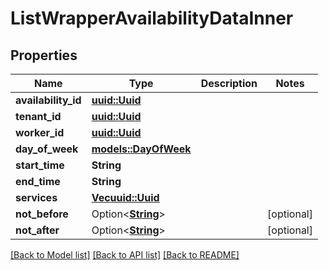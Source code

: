 # ListWrapperAvailabilityDataInner

## Properties

Name | Type | Description | Notes
------------ | ------------- | ------------- | -------------
**availability_id** | [**uuid::Uuid**](uuid::Uuid.md) |  | 
**tenant_id** | [**uuid::Uuid**](uuid::Uuid.md) |  | 
**worker_id** | [**uuid::Uuid**](uuid::Uuid.md) |  | 
**day_of_week** | [**models::DayOfWeek**](DayOfWeek.md) |  | 
**start_time** | **String** |  | 
**end_time** | **String** |  | 
**services** | [**Vec<uuid::Uuid>**](uuid::Uuid.md) |  | 
**not_before** | Option<[**String**](string.md)> |  | [optional]
**not_after** | Option<[**String**](string.md)> |  | [optional]

[[Back to Model list]](../README.md#documentation-for-models) [[Back to API list]](../README.md#documentation-for-api-endpoints) [[Back to README]](../README.md)


